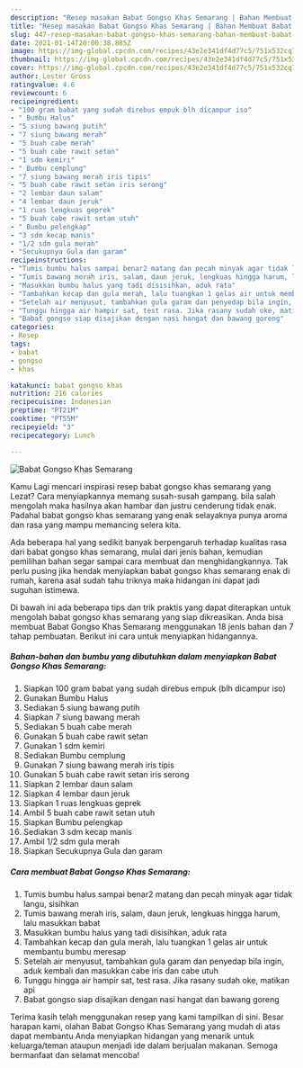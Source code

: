 ```yaml
---
description: "Resep masakan Babat Gongso Khas Semarang | Bahan Membuat Babat Gongso Khas Semarang Yang Mudah Dan Praktis"
title: "Resep masakan Babat Gongso Khas Semarang | Bahan Membuat Babat Gongso Khas Semarang Yang Mudah Dan Praktis"
slug: 447-resep-masakan-babat-gongso-khas-semarang-bahan-membuat-babat-gongso-khas-semarang-yang-mudah-dan-praktis
date: 2021-01-14T20:00:38.885Z
image: https://img-global.cpcdn.com/recipes/43e2e341df4d77c5/751x532cq70/babat-gongso-khas-semarang-foto-resep-utama.jpg
thumbnail: https://img-global.cpcdn.com/recipes/43e2e341df4d77c5/751x532cq70/babat-gongso-khas-semarang-foto-resep-utama.jpg
cover: https://img-global.cpcdn.com/recipes/43e2e341df4d77c5/751x532cq70/babat-gongso-khas-semarang-foto-resep-utama.jpg
author: Lester Gross
ratingvalue: 4.6
reviewcount: 6
recipeingredient:
- "100 gram babat yang sudah direbus empuk blh dicampur iso"
- " Bumbu Halus"
- "5 siung bawang putih"
- "7 siung bawang merah"
- "5 buah cabe merah"
- "5 buah cabe rawit setan"
- "1 sdm kemiri"
- " Bumbu cemplung"
- "7 siung bawang merah iris tipis"
- "5 buah cabe rawit setan iris serong"
- "2 lembar daun salam"
- "4 lembar daun jeruk"
- "1 ruas lengkuas geprek"
- "5 buah cabe rawit setan utuh"
- " Bumbu pelengkap"
- "3 sdm kecap manis"
- "1/2 sdm gula merah"
- "Secukupnya Gula dan garam"
recipeinstructions:
- "Tumis bumbu halus sampai benar2 matang dan pecah minyak agar tidak langu, sisihkan"
- "Tumis bawang merah iris, salam, daun jeruk, lengkuas hingga harum, lalu masukkan babat"
- "Masukkan bumbu halus yang tadi disisihkan, aduk rata"
- "Tambahkan kecap dan gula merah, lalu tuangkan 1 gelas air untuk membantu bumbu meresap"
- "Setelah air menyusut, tambahkan gula garam dan penyedap bila ingin, aduk kembali dan masukkan cabe iris dan cabe utuh"
- "Tunggu hingga air hampir sat, test rasa. Jika rasany sudah oke, matikan api"
- "Babat gongso siap disajikan dengan nasi hangat dan bawang goreng"
categories:
- Resep
tags:
- babat
- gongso
- khas

katakunci: babat gongso khas 
nutrition: 216 calories
recipecuisine: Indonesian
preptime: "PT21M"
cooktime: "PT55M"
recipeyield: "3"
recipecategory: Lunch

---
```



![Babat Gongso Khas Semarang](https://img-global.cpcdn.com/recipes/43e2e341df4d77c5/751x532cq70/babat-gongso-khas-semarang-foto-resep-utama.jpg)

Kamu Lagi mencari inspirasi resep babat gongso khas semarang yang Lezat? Cara menyiapkannya memang susah-susah gampang. bila salah mengolah maka hasilnya akan hambar dan justru cenderung tidak enak. Padahal babat gongso khas semarang yang enak selayaknya punya aroma dan rasa yang mampu memancing selera kita.



Ada beberapa hal yang sedikit banyak berpengaruh terhadap kualitas rasa dari babat gongso khas semarang, mulai dari jenis bahan, kemudian pemilihan bahan segar sampai cara membuat dan menghidangkannya. Tak perlu pusing jika hendak menyiapkan babat gongso khas semarang enak di rumah, karena asal sudah tahu triknya maka hidangan ini dapat jadi suguhan istimewa.


Di bawah ini ada beberapa tips dan trik praktis yang dapat diterapkan untuk mengolah babat gongso khas semarang yang siap dikreasikan. Anda bisa membuat Babat Gongso Khas Semarang menggunakan 18 jenis bahan dan 7 tahap pembuatan. Berikut ini cara untuk menyiapkan hidangannya.

<!--inarticleads1-->

##### Bahan-bahan dan bumbu yang dibutuhkan dalam menyiapkan Babat Gongso Khas Semarang:

1. Siapkan 100 gram babat yang sudah direbus empuk (blh dicampur iso)
1. Gunakan  Bumbu Halus
1. Sediakan 5 siung bawang putih
1. Siapkan 7 siung bawang merah
1. Sediakan 5 buah cabe merah
1. Gunakan 5 buah cabe rawit setan
1. Gunakan 1 sdm kemiri
1. Sediakan  Bumbu cemplung
1. Gunakan 7 siung bawang merah iris tipis
1. Gunakan 5 buah cabe rawit setan iris serong
1. Siapkan 2 lembar daun salam
1. Siapkan 4 lembar daun jeruk
1. Siapkan 1 ruas lengkuas geprek
1. Ambil 5 buah cabe rawit setan utuh
1. Siapkan  Bumbu pelengkap
1. Sediakan 3 sdm kecap manis
1. Ambil 1/2 sdm gula merah
1. Siapkan Secukupnya Gula dan garam




<!--inarticleads2-->

##### Cara membuat Babat Gongso Khas Semarang:

1. Tumis bumbu halus sampai benar2 matang dan pecah minyak agar tidak langu, sisihkan
1. Tumis bawang merah iris, salam, daun jeruk, lengkuas hingga harum, lalu masukkan babat
1. Masukkan bumbu halus yang tadi disisihkan, aduk rata
1. Tambahkan kecap dan gula merah, lalu tuangkan 1 gelas air untuk membantu bumbu meresap
1. Setelah air menyusut, tambahkan gula garam dan penyedap bila ingin, aduk kembali dan masukkan cabe iris dan cabe utuh
1. Tunggu hingga air hampir sat, test rasa. Jika rasany sudah oke, matikan api
1. Babat gongso siap disajikan dengan nasi hangat dan bawang goreng




Terima kasih telah menggunakan resep yang kami tampilkan di sini. Besar harapan kami, olahan Babat Gongso Khas Semarang yang mudah di atas dapat membantu Anda menyiapkan hidangan yang menarik untuk keluarga/teman ataupun menjadi ide dalam berjualan makanan. Semoga bermanfaat dan selamat mencoba!
